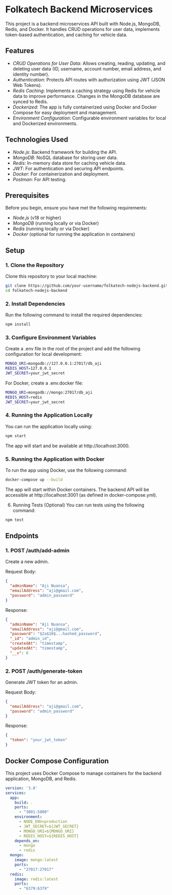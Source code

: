 # Folkatech Backend Microservices

This project is a backend microservices API built with Node.js, MongoDB, Redis, and Docker. It handles CRUD operations for user data, implements token-based authentication, and caching for vehicle data.

## Features

- *CRUD Operations for User Data*: Allows creating, reading, updating, and deleting user data (ID, username, account number, email address, and identity number).
- *Authentication*: Protects API routes with authorization using JWT (JSON Web Tokens).
- *Redis Caching*: Implements a caching strategy using Redis for vehicle data to improve performance. Changes in the MongoDB database are synced to Redis.
- *Dockerized*: The app is fully containerized using Docker and Docker Compose for easy deployment and management.
- *Environment Configuration*: Configurable environment variables for local and Dockerized environments.

## Technologies Used

- *Node.js*: Backend framework for building the API.
- *MongoDB*: NoSQL database for storing user data.
- *Redis*: In-memory data store for caching vehicle data.
- *JWT*: For authentication and securing API endpoints.
- *Docker*: For containerization and deployment.
- *Postman*: For API testing.

## Prerequisites

Before you begin, ensure you have met the following requirements:

- *Node.js* (v18 or higher)
- *MongoDB* (running locally or via Docker)
- *Redis* (running locally or via Docker)
- *Docker* (optional for running the application in containers)

## Setup

### 1. Clone the Repository

Clone this repository to your local machine:

```bash
git clone https://github.com/your-username/folkatech-nodejs-backend.git
cd folkatech-nodejs-backend
```

### 2. Install Dependencies
Run the following command to install the required dependencies:

```bash
npm install
```

### 3. Configure Environment Variables
Create a .env file in the root of the project and add the following configuration for local development:

```bash
MONGO_URI=mongodb://127.0.0.1:27017/db_aji
REDIS_HOST=127.0.0.1
JWT_SECRET=your_jwt_secret
```

For Docker, create a .env.docker file:

```bash
MONGO_URI=mongodb://mongo:27017/db_aji
REDIS_HOST=redis
JWT_SECRET=your_jwt_secret
```

### 4. Running the Application Locally
You can run the application locally using:

```bash
npm start
```
The app will start and be available at http://localhost:3000.

### 5. Running the Application with Docker
To run the app using Docker, use the following command:

```bash
docker-compose up --build
```
The app will start within Docker containers. The backend API will be accessible at http://localhost:3001 (as defined in docker-compose.yml).

6. Running Tests (Optional)
You can run tests using the following command:

```bash
npm test
```

## Endpoints
### 1. POST /auth/add-admin
Create a new admin.

Request Body:

```json
{
  "adminName": "Aji Nuansa",
  "emailAddress": "aji@gmail.com",
  "password": "admin_password"
}
```
Response:

```json
{
  "adminName": "Aji Nuansa",
  "emailAddress": "aji@gmail.com",
  "password": "$2a$10$...hashed_password",
  "_id": "admin_id",
  "createdAt": "timestamp",
  "updatedAt": "timestamp",
  "__v": 0
}
```

### 2. POST /auth/generate-token
Generate JWT token for an admin.

Request Body:

```json
{
  "emailAddress": "aji@gmail.com",
  "password": "admin_password"
}
```


Response:

```json
{
  "token": "your_jwt_token"
}
```


## Docker Compose Configuration
This project uses Docker Compose to manage containers for the backend application, MongoDB, and Redis.

```yaml
version: '3.8'
services:
  app:
    build: .
    ports:
      - "3001:5000"
    environment:
      - NODE_ENV=production
      - JWT_SECRET=${JWT_SECRET}
      - MONGO_URI=${MONGO_URI}
      - REDIS_HOST=${REDIS_HOST}
    depends_on:
      - mongo
      - redis
  mongo:
    image: mongo:latest
    ports:
      - "27017:27017"
  redis:
    image: redis:latest
    ports:
      - "6379:6379"
```